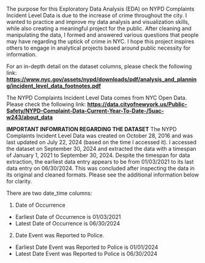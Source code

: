 The purpose for this Exploratory Data Analysis (EDA) on NYPD Complaints Incident Level Data is due to the increase of crime throughout the city. I wanted to practice and improve my data analysis and visualization skills, while also creating a meaningful project for the public. After cleaning and manipulating the data, I formed and answered various questions that people may have regarding the uptick of crime in NYC. I hope this project inspires others to engage in analytical projects based around public necessity for information.

For an in-depth detail on the dataset columns, please check the following link:
**https://www.nyc.gov/assets/nypd/downloads/pdf/analysis_and_planning/incident_level_data_footnotes.pdf**

The NYPD Complaints Incident Level Data comes from NYC Open Data. Please check the following link:
**https://data.cityofnewyork.us/Public-Safety/NYPD-Complaint-Data-Current-Year-To-Date-/5uac-w243/about_data**

**IMPORTANT INFOMRATION REGARDING THE DATASET**
The NYPD Complaints Incident Level Data was created on October 28, 2016 and was last updated on July 22, 2024 (based on the time I accessed it). I accessed the dataset on September 30, 2024 and extracted the data with a timespan of January 1, 2021 to September 30, 2024. Despite the timespan for data extraction, the earliest data entry appears to be from 01/03/2021 to its last data entry on 06/30/2024. This was concluded after inspecting the data in its original and cleaned formats. Please see the additional information below for clarity.

There are two date_time columns:
1. Date of Occurrence
- Earliest Date of Occurrence is 01/03/2021
- Latest Date of Occurrence is 06/30/2024

2. Date Event was Reported to Police.
- Earliest Date Event was Reported to Police is 01/01/2024
- Latest Date Event was Reported to Police is 06/30/2024
